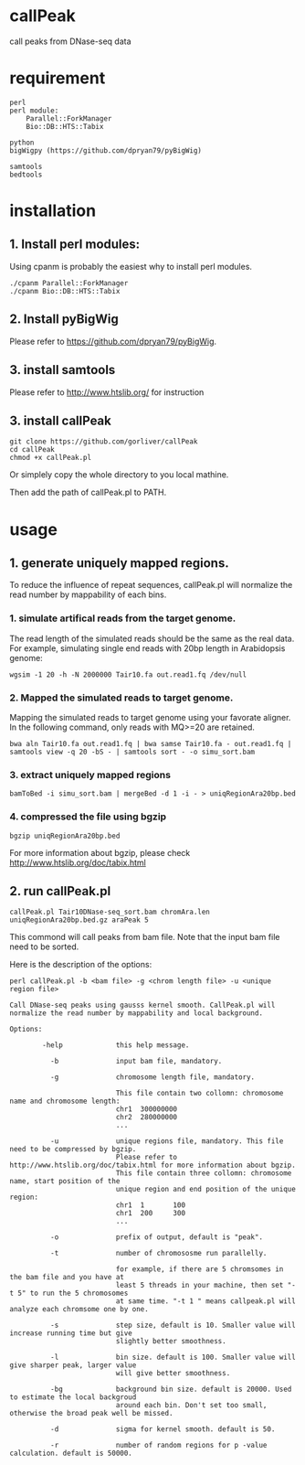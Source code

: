# callPeak
call peaks from DNase-seq data


# requirement

    perl
    perl module:
        Parallel::ForkManager
        Bio::DB::HTS::Tabix

    python
    bigWigpy (https://github.com/dpryan79/pyBigWig)

    samtools
    bedtools

# installation

## 1. Install perl modules:
Using cpanm is probably the easiest why to install perl modules.

    ./cpanm Parallel::ForkManager
    ./cpanm Bio::DB::HTS::Tabix

    

## 2. Install pyBigWig
Please refer to https://github.com/dpryan79/pyBigWig.

## 3. install samtools
Please refer to http://www.htslib.org/ for instruction
    
## 3. install callPeak
    git clone https://github.com/gorliver/callPeak
    cd callPeak
    chmod +x callPeak.pl

Or simplely copy the whole directory to you local mathine.
    
Then add the path of callPeak.pl to PATH.

# usage

## 1. generate uniquely mapped regions.
To reduce the influence of repeat sequences, callPeak.pl will normalize the read number by mappability of each bins.

### 1. simulate artifical reads from the target genome. 
The read length of the simulated reads should be the same as the real data. For example, simulating single end reads with 20bp length in Arabidopsis genome:
  
    wgsim -1 20 -h -N 2000000 Tair10.fa out.read1.fq /dev/null
    
### 2. Mapped the simulated reads to target genome.
Mapping the simulated reads to target genome using your favorate aligner. In the following command, only reads with MQ>=20 are retained.
    
    bwa aln Tair10.fa out.read1.fq | bwa samse Tair10.fa - out.read1.fq | samtools view -q 20 -bS - | samtools sort - -o simu_sort.bam
    
### 3. extract uniquely mapped regions
    bamToBed -i simu_sort.bam | mergeBed -d 1 -i - > uniqRegionAra20bp.bed

### 4. compressed the file using bgzip

    bgzip uniqRegionAra20bp.bed
    
For more information about bgzip, please check http://www.htslib.org/doc/tabix.html
    
## 2. run callPeak.pl    
    callPeak.pl Tair10DNase-seq_sort.bam chromAra.len uniqRegionAra20bp.bed.gz araPeak 5

This commond will call peaks from bam file. Note that the input bam file need to be sorted.
    
    
    
Here is the description of the options:

    perl callPeak.pl -b <bam file> -g <chrom length file> -u <unique region file>

    Call DNase-seq peaks using gausss kernel smooth. CallPeak.pl will
    normalize the read number by mappability and local background.

    Options:

            -help             this help message.

              -b              input bam file, mandatory.

              -g              chromosome length file, mandatory.

                              This file contain two collomn: chromosome name and chromosome length:
                              chr1  300000000
                              chr2  280000000
                              ...

              -u              unique regions file, mandatory. This file need to be compressed by bgzip.
                              Please refer to http://www.htslib.org/doc/tabix.html for more information about bgzip.
                              This file contain three collomn: chromosome name, start position of the
                              unique region and end position of the unique region:
                              chr1  1       100
                              chr1  200     300
                              ...

              -o              prefix of output, default is "peak".

              -t              number of chromososme run parallelly.

                              for example, if there are 5 chromsomes in the bam file and you have at
                              least 5 threads in your machine, then set "-t 5" to run the 5 chromosomes
                              at same time. "-t 1 " means callpeak.pl will analyze each chromsome one by one.

              -s              step size, default is 10. Smaller value will increase running time but give
                              slightly better smoothness.

              -l              bin size. default is 100. Smaller value will give sharper peak, larger value
                              will give better smoothness.

              -bg             background bin size. default is 20000. Used to estimate the local backgroud
                              around each bin. Don't set too small, otherwise the broad peak well be missed.

              -d              sigma for kernel smooth. default is 50.

              -r              number of random regions for p -value calculation. default is 50000.

